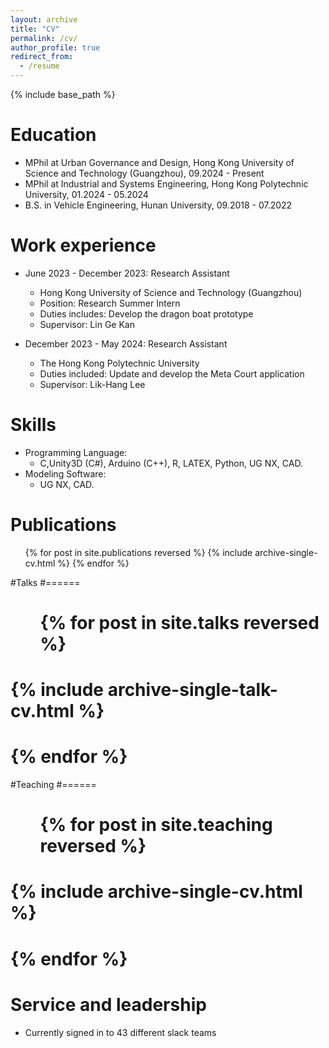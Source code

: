 ```yaml
---
layout: archive
title: "CV"
permalink: /cv/
author_profile: true
redirect_from:
  - /resume
---
```


{% include base_path %}

Education
======
* MPhil at Urban Governance and Design, Hong Kong University of Science and Technology (Guangzhou), 09.2024 - Present
* MPhil at Industrial and Systems Engineering, Hong Kong Polytechnic University, 01.2024 - 05.2024
* B.S. in Vehicle Engineering, Hunan University, 09.2018 - 07.2022

Work experience
======
* June 2023 - December 2023: Research Assistant
  * Hong Kong University of Science and Technology (Guangzhou)
  * Position: Research Summer Intern
  * Duties includes: Develop the dragon boat prototype
  * Supervisor: Lin Ge Kan

* December 2023 - May 2024: Research Assistant
  * The Hong Kong Polytechnic University
  * Duties included: Update and develop the Meta Court application
  * Supervisor: Lik-Hang Lee

  
Skills
======
* Programming Language:
  * C,Unity3D (C#), Arduino (C++), R, LATEX, Python, UG NX, CAD.
* Modeling Software:
  * UG NX, CAD.

Publications
======
  <ul>{% for post in site.publications reversed %}
    {% include archive-single-cv.html %}
  {% endfor %}</ul>
  
#Talks
#======
#  <ul>{% for post in site.talks reversed %}
#   {% include archive-single-talk-cv.html  %}
 # {% endfor %}</ul>
  
#Teaching
#======
 # <ul>{% for post in site.teaching reversed %}
 #   {% include archive-single-cv.html %}
#  {% endfor %}</ul>
  
Service and leadership
======
* Currently signed in to 43 different slack teams
